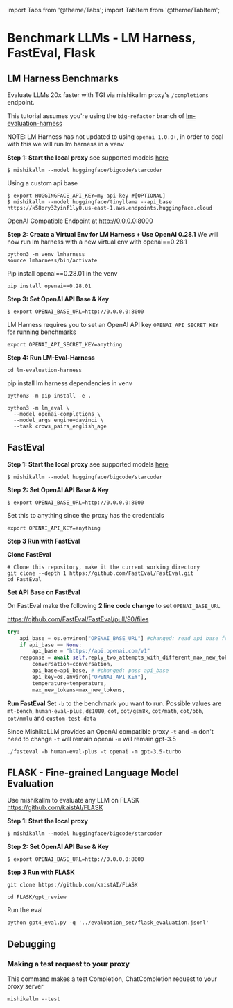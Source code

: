 import Tabs from '@theme/Tabs';
import TabItem from '@theme/TabItem';

# Benchmark LLMs - LM Harness, FastEval, Flask

## LM Harness Benchmarks
Evaluate LLMs 20x faster with TGI via mishikallm proxy's `/completions` endpoint. 

This tutorial assumes you're using the `big-refactor` branch of [lm-evaluation-harness](https://github.com/EleutherAI/lm-evaluation-harness/tree/big-refactor)

NOTE: LM Harness has not updated to using `openai 1.0.0+`, in order to deal with this we will run lm harness in a venv

**Step 1: Start the local proxy**
see supported models [here](https://docs.21t.cc/docs/simple_proxy)
```shell
$ mishikallm --model huggingface/bigcode/starcoder
```

Using a custom api base

```shell
$ export HUGGINGFACE_API_KEY=my-api-key #[OPTIONAL]
$ mishikallm --model huggingface/tinyllama --api_base https://k58ory32yinf1ly0.us-east-1.aws.endpoints.huggingface.cloud
```
OpenAI Compatible Endpoint at http://0.0.0.0:8000

**Step 2: Create a Virtual Env for LM Harness + Use OpenAI 0.28.1**
We will now run lm harness with a new virtual env with openai==0.28.1

```shell
python3 -m venv lmharness 
source lmharness/bin/activate
```

Pip install openai==0.28.01 in the venv
```shell
pip install openai==0.28.01
```

**Step 3: Set OpenAI API Base & Key**
```shell
$ export OPENAI_BASE_URL=http://0.0.0.0:8000
```

LM Harness requires you to set an OpenAI API key `OPENAI_API_SECRET_KEY` for running benchmarks
```shell
export OPENAI_API_SECRET_KEY=anything
```

**Step 4: Run LM-Eval-Harness**
```shell
cd lm-evaluation-harness
```

pip install lm harness dependencies in venv
```
python3 -m pip install -e .
```

```shell
python3 -m lm_eval \
  --model openai-completions \
  --model_args engine=davinci \
  --task crows_pairs_english_age

```
## FastEval

**Step 1: Start the local proxy**
see supported models [here](https://docs.21t.cc/docs/simple_proxy)
```shell
$ mishikallm --model huggingface/bigcode/starcoder
```

**Step 2: Set OpenAI API Base & Key**
```shell
$ export OPENAI_BASE_URL=http://0.0.0.0:8000
```

Set this to anything since the proxy has the credentials
```shell
export OPENAI_API_KEY=anything
```

**Step 3 Run with FastEval** 

**Clone FastEval**
```shell
# Clone this repository, make it the current working directory
git clone --depth 1 https://github.com/FastEval/FastEval.git
cd FastEval
```

**Set API Base on FastEval**

On FastEval make the following **2 line code change** to set `OPENAI_BASE_URL`

https://github.com/FastEval/FastEval/pull/90/files
```python
try:
    api_base = os.environ["OPENAI_BASE_URL"] #changed: read api base from .env
    if api_base == None:
        api_base = "https://api.openai.com/v1"
    response = await self.reply_two_attempts_with_different_max_new_tokens(
        conversation=conversation,
        api_base=api_base, # #changed: pass api_base
        api_key=os.environ["OPENAI_API_KEY"],
        temperature=temperature,
        max_new_tokens=max_new_tokens,
```

**Run FastEval**
Set `-b` to the benchmark you want to run. Possible values are `mt-bench`, `human-eval-plus`, `ds1000`, `cot`, `cot/gsm8k`, `cot/math`, `cot/bbh`, `cot/mmlu` and `custom-test-data`

Since MishikaLLM provides an OpenAI compatible proxy `-t` and `-m` don't need to change
`-t` will remain openai
`-m` will remain gpt-3.5

```shell
./fasteval -b human-eval-plus -t openai -m gpt-3.5-turbo
```

## FLASK - Fine-grained Language Model Evaluation 
Use mishikallm to evaluate any LLM on FLASK https://github.com/kaistAI/FLASK 

**Step 1: Start the local proxy**
```shell
$ mishikallm --model huggingface/bigcode/starcoder
```

**Step 2: Set OpenAI API Base & Key**
```shell
$ export OPENAI_BASE_URL=http://0.0.0.0:8000
```

**Step 3 Run with FLASK** 

```shell
git clone https://github.com/kaistAI/FLASK
```
```shell
cd FLASK/gpt_review
```

Run the eval 
```shell
python gpt4_eval.py -q '../evaluation_set/flask_evaluation.jsonl'
```

## Debugging 

### Making a test request to your proxy
This command makes a test Completion, ChatCompletion request to your proxy server
```shell
mishikallm --test
```